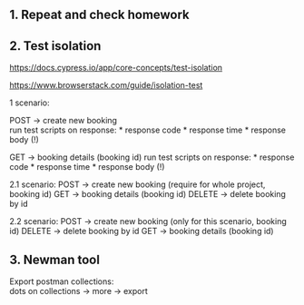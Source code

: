 
## 1. Repeat and check homework
## 2. Test isolation

https://docs.cypress.io/app/core-concepts/test-isolation  

https://www.browserstack.com/guide/isolation-test 

1 scenario:

POST -> create new booking  
    run test scripts on response: 
     * response code
     * response time
     * response body (!) 

GET -> booking details (booking id)
    run test scripts on response: 
     * response code
     * response time
     * response body (!)

2.1 scenario:
POST -> create new booking (require for whole project, booking id) 
GET -> booking details (booking id)
DELETE -> delete booking by id

2.2 scenario:
POST -> create new booking (only for this scenario, booking id) 
DELETE -> delete booking by id
GET -> booking details (booking id)

## 3. Newman tool

Export postman collections:  
dots on collections -> more -> export  


